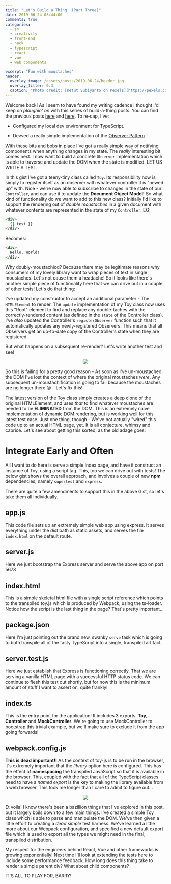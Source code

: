 ```yaml
---
title: "Let's Build a Thing! (Part Three)"
date: 2019-06-24 08:44:00
comments: true
categories:
  - js
  - creativity
  - front-end
  - hack
  - typescript
  - react
  - vue
  - web components

excerpt: "Fun with moustaches"
header:
  overlay_image: /assets/posts/2019-06-24/header.jpg
  overlay_filter: 0.3
  caption: "Photo credit: [Ketut Subiyanto on Pexels](https://pexels.com)"
---
```


Welcome back! As I seem to have found my writing cadence I thought I'd keep on _ploughin' on_ with
this series of build-a-thing posts. You can find the previous posts
[here](https://medium.com/@thesheps/lets-build-a-thing-part-one-7b29e4f8e955) and
[here](https://medium.com/@thesheps/lets-build-a-thing-part-two-64b74940f91a). To re-cap, I've:

- Configured my local dev environment for TypeScript.

- Devved a really simple implementation of the [Observer Pattern](https://en.wikipedia.org/wiki/Observer_pattern)

With these bits and bobs in place I've got a really simple way of notifying components when
anything changes in my state. The _really_ interesting bit comes next. I now want to build a
concrete `Observer` implementation which is able to traverse and update the DOM when the state
is modified. LET US WRITE A TEST.

<script src="https://gist.github.com/thesheps/e68b45aedffec10a27b767ed2572d227.js"></script>

In this gist I've got a teeny-tiny class called `Toy`. Its responsibility now is simply to
register itself as an observer with whatever controller it is "newed up" with. Nice - we're now
able to subscribe to changes in the state of our `Controller`, and can use it to update the
**Document Object Model!** So what kind of functionality do we want to add to this new class?
Initially I'd like to support the rendering out of _double moustaches_ in a given document with
whatever contents are represented in the state of my `Controller`. EG:

```html
<div>
  {{ test }}
</div>
```

Becomes:

```html
<div>
  Hello, World!
</div>
```

Why doubly-moustachiod? Because there may be legitimate reasons why consumers of my lovely library
want to wrap pieces of text in single moustaches. Let's not cause them a headache! So it looks
like there's another simple piece of functionality here that we can drive out in a couple of other
tests! Let's do that thing:

<script src="https://gist.github.com/thesheps/33d93c2f1190fbc87664e2f491fed75d.js"></script>

I've updated my constructor to accept an additional parameter - The `HTMLElement` to render.
The `update` implementation of my Toy class now uses this "Root" element to find and replace any
double-taches with the correctly-rendered content (as defined in the `state` of the Controller
class). I've _also_ updated the Controller's `registerObserver` function such that it
automatically updates any newly-registered Observers. This means that all Observers get an
up-to-date copy of the Controller's state when they are registered.

But what happens on a subsequent re-render? Let's write another test and see!

<center>
    <img src="{{site.url}}/assets/posts/2019-06-24/failing-test.png">
</center>

So this is failing for a pretty good reason - As soon as I've un-moustached the DOM I've lost
the context of where the original moustaches _were_. Any subsequent un-moustachification is going
to fail because the moustaches are no longer there :pensive: - Let's fix this!

<script src="https://gist.github.com/thesheps/387db65690e04e92cda8408236ae96a2.js"></script>

The latest version of the Toy class simply creates a deep clone of the original HTMLElement, and
uses _that_ to find whatever moustaches are needed to be **ELIMINATED** from the DOM. This is an
extremely naïve implementation of dynamic DOM rendering, but is working well for this latest test
case. Just one thing, though - We've not actually "wired" this code up to an actual HTML page,
yet. It is all conjecture, whimsy and caprice. Let's see about getting this sorted, as the old
adage goes:

# Integrate Early and Often

All I want to do here is serve a simple Index page, and have it construct an instance of Toy,
using a script tag. This, too we can drive out with tests! The below gist shows the overall
approach, and involves a couple of new **npm** dependencies, namely `supertest` and `express`.

<script src="https://gist.github.com/thesheps/8cc467645411965508fe068d970dbe5d.js"></script>

There are quite a few amendments to support this in the above Gist, so let's take them all
individually.

## app.js

This code file sets up an extremely simple web app using express. It serves everything under the
_dist_ path as static assets, and serves the file `index.html` on the default route.

## server.js

Here we just bootstrap the Express server and serve the above app on port 5678

## index.html

This is a simple skeletal html file with a single script reference which points to the transpiled
toy.js which is produced by Webpack, using the ts-loader. Notice how the script is the last thing
in the page? That's pretty important...

## package.json

Here I'm just pointing out the brand new, swanky `serve` task which is going to both transpile
all of the tasty TypeScript into a single, transpiled artifact.

## server.test.js

Here we just establish that Express is functioning correctly. That we are serving a vanilla HTML
page with a successful HTTP status code. We can continue to flesh this test out shortly, but for
now this is the minimum amount of stuff I want to assert on, quite frankly!

## index.ts

This is the entry point for the application! It includes 3 exports. **Toy**, **Controller** and
**MockController**. We're going to use MockController to bootstrap this trivial example, but
we'll make sure to exclude it from the app going forwards!

## webpack.config.js

**This is dead important!!** As the context of toy-js is to be run in the browser, it's extremely
important that the _library_ option here is configured. This has the effect of **namespacing** the
transpiled JavaScript so that it is available in the browser. This, coupled with the fact that
all of the TypeScript classes need to have a _named export_ is the key to making the library
available from a web browser. This took me longer than I care to admit to figure out...

<center>
  <img src="{{site.url}}/assets/posts/2019-06-24/et-voila.png">
</center>

Et voila! I know there's been a bazillion things that I've explored in this post, but it largely
boils down to a few main things. I've created a simple Toy class which is able to parse and
manipulate the DOM. We've then given a little effort to creating a _dead simple_ test harness.
We've learned a little more about our Webpack configuration, and specified a new default export
file which is used to export all the types we might need in the final, transpiled distribution.

My respect for the engineers behind React, Vue and other frameworks is growing exponentially! Next
time I'll look at extending the tests here to include some performance feedback. How long does
this thing take to render a simple parent div? What about child components?

IT'S ALL TO PLAY FOR, BARRY!
